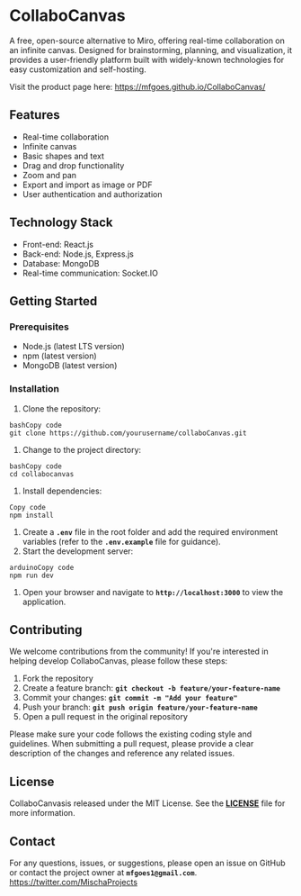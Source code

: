 # CollaboCanvas
A free, open-source alternative to Miro, offering real-time collaboration on an infinite canvas. Designed for brainstorming, planning, and visualization, it provides a user-friendly platform built with widely-known technologies for easy customization and self-hosting.

Visit the product page here: https://mfgoes.github.io/CollaboCanvas/

## **Features**

- Real-time collaboration
- Infinite canvas
- Basic shapes and text
- Drag and drop functionality
- Zoom and pan
- Export and import as image or PDF
- User authentication and authorization

## **Technology Stack**

- Front-end: React.js
- Back-end: Node.js, Express.js
- Database: MongoDB
- Real-time communication: Socket.IO

## **Getting Started**

### **Prerequisites**

- Node.js (latest LTS version)
- npm (latest version)
- MongoDB (latest version)

### **Installation**

1. Clone the repository:

```
bashCopy code
git clone https://github.com/yourusername/collaboCanvas.git

```

1. Change to the project directory:

```
bashCopy code
cd collabocanvas

```

1. Install dependencies:

```
Copy code
npm install

```

1. Create a **`.env`** file in the root folder and add the required environment variables (refer to the **`.env.example`** file for guidance).
2. Start the development server:

```
arduinoCopy code
npm run dev

```

1. Open your browser and navigate to **`http://localhost:3000`** to view the application.

## **Contributing**

We welcome contributions from the community! If you're interested in helping develop CollaboCanvas, please follow these steps:

1. Fork the repository
2. Create a feature branch: **`git checkout -b feature/your-feature-name`**
3. Commit your changes: **`git commit -m "Add your feature"`**
4. Push your branch: **`git push origin feature/your-feature-name`**
5. Open a pull request in the original repository

Please make sure your code follows the existing coding style and guidelines. When submitting a pull request, please provide a clear description of the changes and reference any related issues.

## **License**

CollaboCanvasis released under the MIT License. See the **[LICENSE](https://chat.openai.com/LICENSE)** file for more information.

## **Contact**

For any questions, issues, or suggestions, please open an issue on GitHub or contact the project owner at **`mfgoes1@gmail.com`**.
https://twitter.com/MischaProjects

